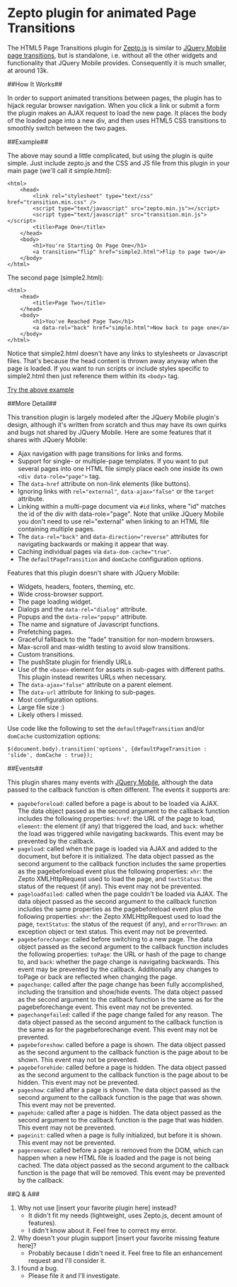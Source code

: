 Zepto plugin for animated Page Transitions
======================

The HTML5 Page Transitions plugin for [Zepto.js](http://zeptojs.com) is similar to [JQuery Mobile page transitions](http://jquerymobile.com/demos/1.2.0/docs/pages/page-navmodel.html), but is standalone, i.e. without all the other widgets and functionality that JQuery Mobile provides.  Consequently it is much smaller, at around 13k.

##How It Works##

In order to support animated transitions between pages, the plugin has to hijack regular browser navigation.  When you click a link or submit a form the plugin makes an AJAX request to load the new page.  It places the body of the loaded page into a new div, and then uses HTML5 CSS transitions to smoothly switch between the two pages.

##Example##

The above may sound a little complicated, but using the plugin is quite simple.  Just include zepto.js and the CSS and JS file from this plugin in your main page (we'll call it simple.html):

	<html>
	    <head>
	        <link rel="stylesheet" type="text/css" href="transition.min.css" />
	        <script type="text/javascript" src="zepto.min.js"></script>
	        <script type="text/javascript" src="transition.min.js"></script>
	        <title>Page One</title>
	    </head>
	    <body>
	    	<h1>You're Starting On Page One</h1>
	        <a transition="flip" href="simple2.html">Flip to page two</a>
	    </body>
	</html>

The second page (simple2.html):

	<html>
	    <head>
	        <title>Page Two</title>
	    </head>
	    <body>
	    	<h1>You've Reached Page Two</h1>
	        <a data-rel="back" href="simple.html">Now back to page one</a>
	    </body>
	</html>

Notice that simple2.html doesn't have any links to stylesheets or Javascript files.  That's because the head content is thrown away anyway when the page is loaded.  If you want to run scripts or include styles specific to simple2.html then just reference them within its `<body>` tag.

[Try the above example](example/simple.html)

##More Detail##

This transition plugin is largely modeled after the JQuery Mobile plugin's design, although it's written from scratch and thus may have its own quirks and bugs not shared by JQuery Mobile.  Here are some features that it shares with JQuery Mobile:

* Ajax navigation with page transitions for links and forms.
* Support for single- or multiple-page templates.  If you want to put several pages into one HTML file simply place each one inside its own `<div data-role="page">` tag.
* The `data-href` attribute on non-link elements (like buttons).
* Ignoring links with `rel="external"`, `data-ajax="false"` or the `target` attribute.
* Linking within a multi-page document via `#id` links, where "id" matches the id of the div with data-role="page".  Note that unlike JQuery Mobile you don't need to use rel="external" when linking to an HTML file containing multiple pages.
* The `data-rel="back"` and `data-direction="reverse"` attributes for navigating backwards or making it appear that way.
* Caching individual pages via `data-dom-cache="true"`.
* The `defaultPageTransition` and `domCache` configuration options.

Features that this plugin doesn't share with JQuery Mobile:

* Widgets, headers, footers, theming, etc.
* Wide cross-browser support.
* The page loading widget.
* Dialogs and the `data-rel="dialog"` attribute.
* Popups and the `data-role="popup"` attribute.
* The name and signature of Javascript functions.
* Prefetching pages.
* Graceful fallback to the "fade" transition for non-modern browsers.
* Max-scroll and max-width testing to avoid slow transitions.
* Custom transitions.
* The pushState plugin for friendly URLs.
* Use of the `<base>` element for assets in sub-pages with different paths.  This plugin instead rewrites URLs when necessary.
* The `data-ajax="false"` attribute on a parent element.
* The `data-url` attribute for linking to sub-pages.
* Most configuration options.
* Large file size :)
* Likely others I missed.

Use code like the following to set the `defaultPageTransition` and/or `domCache` customization options:

	$(document.body).transition('options', {defaultPageTransition : 'slide', domCache : true});

##Events##

This plugin shares many events with [JQuery Mobile](http://jquerymobile.com/demos/1.2.0/docs/api/events.html), although the data passed to the callback function is often different.  The events it supports are:

* `pagebeforeload`: called before a page is about to be loaded via AJAX.  The data object passed as the second argument to the callback function includes the following properties: `href`: the URL of the page to load, `element`: the element (if any) that triggered the load, and `back`: whether the load was triggered while navigating backwards.  This event may be prevented by the callback.
* `pageload`: called when the page is loaded via AJAX and added to the document, but before it is initialized.  The data object passed as the second argument to the callback function includes the same properties as the pagebeforeload event plus the following properties: `xhr`: the Zepto XMLHttpRequest used to load the page, and `textStatus`: the status of the request (if any).  This event may not be prevented.
* `pageloadfailed`: called when the page couldn't be loaded via AJAX.  The data object passed as the second argument to the callback function includes the same properties as the pagebeforeload event plus the following properties: `xhr`: the Zepto XMLHttpRequest used to load the page, `textStatus`: the status of the request (if any), and `errorThrown`: an exception object or text status.  This event may not be prevented.
* `pagebeforechange`: called before switching to a new page.  The data object passed as the second argument to the callback function includes the following properties: `toPage`: the URL or hash of the page to change to, and `back`: whether the page change is navigating backwards.  This event may be prevented by the callback.  Additionally any changes to toPage or back are reflected when changing the page.
* `pagechange`: called after the page change has been fully accomplished, including the transition and show/hide events.  The data object passed as the second argument to the callback function is the same as for the pagebeforechange event.  This event may not be prevented.
* `pagechangefailed`: called if the page change failed for any reason.  The data object passed as the second argument to the callback function is the same as for the pagebeforechange event.  This event may not be prevented.
* `pagebeforeshow`: called before a page is shown.  The data object passed as the second argument to the callback function is the page about to be shown.  This event may not be prevented.
* `pagebeforehide`: called before a page is hidden.  The data object passed as the second argument to the callback function is the page about to be hidden.  This event may not be prevented.
* `pageshow`: called after a page is shown.  The data object passed as the second argument to the callback function is the page that was shown.  This event may not be prevented.
* `pagehide`: called after a page is hidden.  The data object passed as the second argument to the callback function is the page that was hidden.  This event may not be prevented.
* `pageinit`: called when a page is fully initialized, but before it is shown.  This event may not be prevented.
* `pageremove`: called before a page is removed from the DOM, which can happen when a new HTML file is loaded and the page is not being cached.  The data object passed as the second argument to the callback function is the page that will be removed.  This event may be prevented by the callback.

##Q & A##

1. Why not use [insert your favorite plugin here] instead?
	* It didn't fit my needs (lightweight, uses Zepto.js, decent amount of features).
	* I didn't know about it.  Feel free to correct my error.
2. Why doesn't your plugin support [insert your favorite missing feature here]?
	* Probably because I didn't need it.  Feel free to file an enhancement request and I'll consider it.
3. I found a bug.
	* Please file it and I'll investigate.